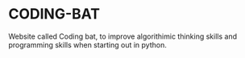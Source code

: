 # CODING-BAT

Website called Coding bat, to improve algorithimic thinking skills and programming skills when starting out in python. 
